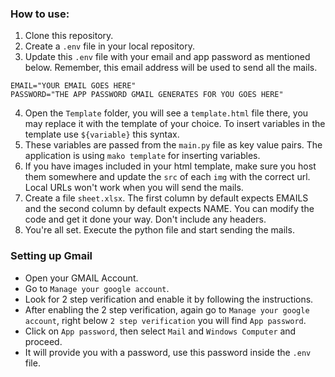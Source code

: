 ### How to use: ###
 1. Clone this repository.
 2. Create a `.env` file in your local repository.
 3. Update this `.env` file with your email and app password as mentioned below. Remember, this email address will be used to send all the mails.
 ```
EMAIL="YOUR EMAIL GOES HERE"
PASSWORD="THE APP PASSWORD GMAIL GENERATES FOR YOU GOES HERE"
 ```
4. Open the `Template` folder, you will see a `template.html` file there, you may replace it with the template of your choice. To insert variables in the template use `${variable}` this syntax.
5. These variables are passed from the `main.py` file as key value pairs. The application is using `mako template` for inserting variables.
6. If you have images included in your html template, make sure you host them somewhere and update the `src` of each `img` with the correct url. Local URLs won't work when you will send the mails.
7. Create a file `sheet.xlsx`. The first column by default expects EMAILS and the second column by default expects NAME. You can modify the code and get it done your way. Don't include any headers.
8. You're all set. Execute the python file and start sending the mails.

### Setting up Gmail ###
- Open your GMAIL Account.
- Go to `Manage your google account`.
- Look for 2 step verification and enable it by following the instructions.
- After enabling the 2 step verification, again go to `Manage your google account`, right below `2 step verification` you will find `App password`.
- Click on `App password`, then select `Mail` and `Windows Computer` and proceed.
- It will provide you with a password, use this password inside the `.env` file.
